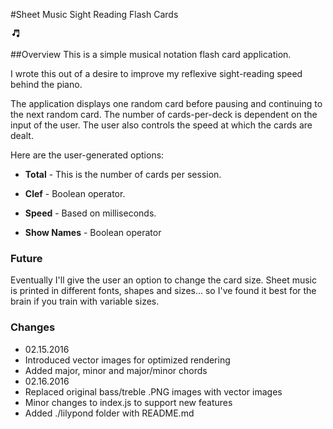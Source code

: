 #Sheet Music Sight Reading Flash Cards

![Note Icon](favicon.ico)

##Overview 
This is a simple musical notation flash card application. 

I wrote this out of a desire to improve my reflexive sight-reading speed behind the piano. 

The application displays one random card before pausing and continuing to the next random card. The number of cards-per-deck is dependent on the input of the user. The user also controls the speed at which the cards are dealt. 

Here are the user-generated options:

* **Total** - This is the number of cards per session. 

* **Clef** - Boolean operator.

* **Speed** - Based on milliseconds. 

* **Show Names** - Boolean operator

### Future 
Eventually I'll give the user an option to change the card size. Sheet music is printed in different fonts, shapes and sizes... so I've found it best for the brain if you train with variable sizes.

### Changes
*	02.15.2016
  *	 Introduced vector images for optimized rendering
  *	 Added major, minor and major/minor chords
*  02.16.2016
  * Replaced original bass/treble .PNG images with vector images
  * Minor changes to index.js to support new features
  * Added ./lilypond folder with README.md
